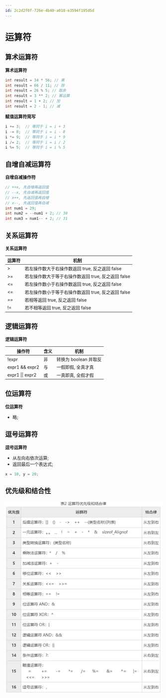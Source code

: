 ```yaml
---
id: 2c2d2f0f-726e-4b40-a018-e3594f195d5d
---
```

# 运算符

## 算术运算符

**算术运算符**

```c
int result = 34 * 56; // 乘
int result = 66 / 11; // 除
int result = 26 % 5; // 取余
int result = 3 ** 2; // 幂运算
int result = 1 + 2; // 加
int result = 2 - 1; // 减
```

**赋值运算符简写**

```c
i += 3;  // 等同于 i = i + 3
i -= 8;  // 等同于 i = i - 8
i *= 9;  // 等同于 i = i * 9
i /= 2;  // 等同于 i = i / 2
i %= 5;  // 等同于 i = i % 5
```

## 自增自减运算符

**自增自减操作符**

```c
// ++x, 先自增再返回值
// --x, 先自减再返回值
// x++, 先返回值再自增
// x--, 先返回值再自减
int num1 = 29;
int num2 = --num1 + 2; // 30
int num3 = num1-- + 2; // 31
```

## 关系运算符

**关系运算符**

| 运算符 | 机制                                                |
| ------ | --------------------------------------------------- |
| >      | 若左操作数大于右操作数返回 true, 反之返回 false     |
| >=     | 若左操作数大于等于右操作数返回 true, 反之返回 false |
| <=     | 若左操作数小于右操作数返回 true, 反之返回 false     |
| <=     | 若左操作数小于等于右操作数返回 true, 反之返回 false |
| ==     | 若相等返回 true, 反之返回 false                     |
| !=     | 若不相等返回 true, 反之返回 false                   |

## 逻辑运算符

**逻辑运算符**

| 操作符           | 含义 | 机制                  |
| ---------------- | ---- | --------------------- |
| !expr            | 非   | 转换为 boolean 并取反 |
| expr1 && expr2   | 与   | 一假即假, 全真才真    |
| expr1 \|\| expr2 | 或   | 一真即真, 全假才假    |

## 位运算符

**位运算符**

- 略;

## 逗号运算符

**逗号运算符**

- 从左向右依次运算;
- 返回最后一个表达式;

```c
x = 10, y = 20;
```

## 优先级和结合性

![优先级和结合性](images/2023-06-28-19-13-03.png)
